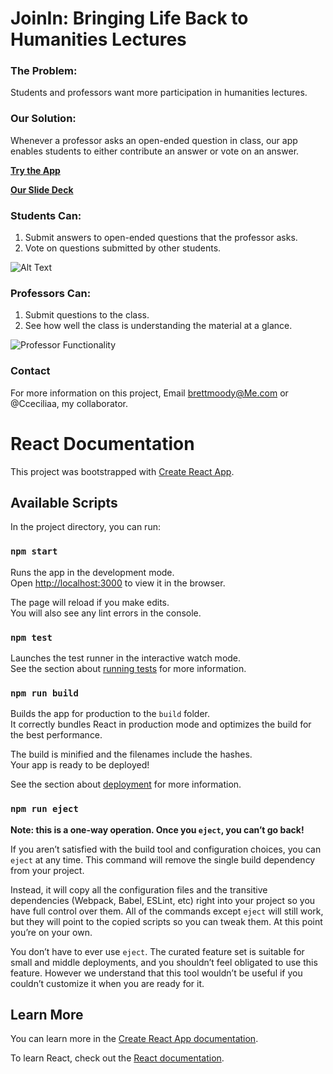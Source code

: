 
# JoinIn: Bringing Life Back to Humanities Lectures

### The Problem:
Students and professors want more participation in humanities lectures.

### Our Solution:
Whenever a professor asks an open-ended question in class, our app enables students to either contribute an answer or vote on an answer.

__[Try the App](https://fierce-citadel-44960.herokuapp.com/)__

__[Our Slide Deck](https://drive.google.com/file/d/1VFwsmbjl-21zi_p1u8sUTbhtTHKiUKEe/view?usp=sharing)__


### __Students Can:__

1. Submit answers to open-ended questions that the professor asks.
2. Vote on questions submitted by other students.

![Alt Text](https://media.giphy.com/media/hTAUNCiS4q3IClMbRV/giphy.gif)

### __Professors Can:__
1. Submit questions to the class.
2. See how well the class is understanding the material at a glance.

![Professor Functionality](https://media.giphy.com/media/9xv3EaoiiANoxjtCeu/giphy.gif)

###  Contact

For more information on this project, Email brettmoody@Me.com or @Cceciliaa, my collaborator.














# React Documentation

This project was bootstrapped with [Create React App](https://github.com/facebook/create-react-app).

## Available Scripts

In the project directory, you can run:

### `npm start`

Runs the app in the development mode.<br>
Open [http://localhost:3000](http://localhost:3000) to view it in the browser.

The page will reload if you make edits.<br>
You will also see any lint errors in the console.

### `npm test`

Launches the test runner in the interactive watch mode.<br>
See the section about [running tests](https://facebook.github.io/create-react-app/docs/running-tests) for more information.

### `npm run build`

Builds the app for production to the `build` folder.<br>
It correctly bundles React in production mode and optimizes the build for the best performance.

The build is minified and the filenames include the hashes.<br>
Your app is ready to be deployed!

See the section about [deployment](https://facebook.github.io/create-react-app/docs/deployment) for more information.

### `npm run eject`

**Note: this is a one-way operation. Once you `eject`, you can’t go back!**

If you aren’t satisfied with the build tool and configuration choices, you can `eject` at any time. This command will remove the single build dependency from your project.

Instead, it will copy all the configuration files and the transitive dependencies (Webpack, Babel, ESLint, etc) right into your project so you have full control over them. All of the commands except `eject` will still work, but they will point to the copied scripts so you can tweak them. At this point you’re on your own.

You don’t have to ever use `eject`. The curated feature set is suitable for small and middle deployments, and you shouldn’t feel obligated to use this feature. However we understand that this tool wouldn’t be useful if you couldn’t customize it when you are ready for it.

## Learn More

You can learn more in the [Create React App documentation](https://facebook.github.io/create-react-app/docs/getting-started).

To learn React, check out the [React documentation](https://reactjs.org/).
